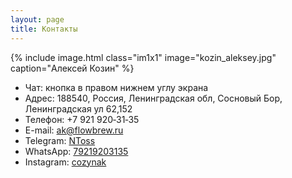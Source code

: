 ```yaml
---
layout: page
title: Контакты
---
```


{% include 
  image.html 
  class="im1x1" 
  image="kozin_aleksey.jpg" 
  caption="Алексей Козин" 
  %}

- Чат: кнопка в правом нижнем углу экрана
- Адрес: 188540, Россия, Ленинградская обл, Сосновый Бор, Ленинградская ул 62,152
- Телефон: +7&#160;921&#160;920&#x2011;31&#x2011;35
- E-mail: [ak@flowbrew.ru](mailto:ak@flowbrew.ru)
- Telegram: [NToss](https://tele.gg/NToss)
- WhatsApp: [79219203135](https://wa.me/79219203135)
- Instagram: [cozynak](https://www.instagram.com/cozynak/)

